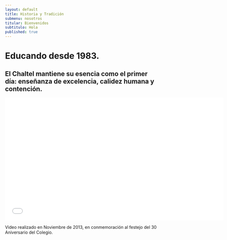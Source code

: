 ```yaml
---
layout: default
title: Historia y Tradición
submenu: nosotros
titular: Bienvenidos
subtitulo: Hola
published: true
---
```


# Educando desde 1983.

## El Chaltel mantiene su esencia como el primer día: enseñanza de excelencia, calidez humana y contención.

<iframe width="720" height="405" src="//www.youtube.com/embed/hMHJ5aUg9Nk" frameborder="0" allowfullscreen></iframe>


Video realizado en Noviembre de 2013, en conmemoración al festejo del 30 Aniversario del Colegio.